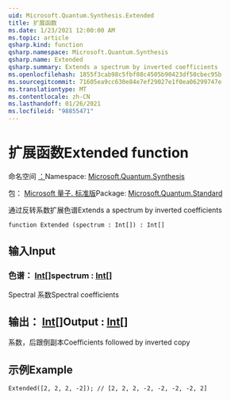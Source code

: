 ```yaml
---
uid: Microsoft.Quantum.Synthesis.Extended
title: 扩展函数
ms.date: 1/23/2021 12:00:00 AM
ms.topic: article
qsharp.kind: function
qsharp.namespace: Microsoft.Quantum.Synthesis
qsharp.name: Extended
qsharp.summary: Extends a spectrum by inverted coefficients
ms.openlocfilehash: 1855f3cab98c5fbf08c4505b90423df50cbec95b
ms.sourcegitcommit: 71605ea9cc630e84e7ef29027e1f0ea06299747e
ms.translationtype: MT
ms.contentlocale: zh-CN
ms.lasthandoff: 01/26/2021
ms.locfileid: "98855471"
---
```

# <a name="extended-function"></a><span data-ttu-id="7ff57-102">扩展函数</span><span class="sxs-lookup"><span data-stu-id="7ff57-102">Extended function</span></span>

<span data-ttu-id="7ff57-103">命名空间 [：](xref:Microsoft.Quantum.Synthesis)</span><span class="sxs-lookup"><span data-stu-id="7ff57-103">Namespace: [Microsoft.Quantum.Synthesis](xref:Microsoft.Quantum.Synthesis)</span></span>

<span data-ttu-id="7ff57-104">包： [Microsoft 量子. 标准版](https://nuget.org/packages/Microsoft.Quantum.Standard)</span><span class="sxs-lookup"><span data-stu-id="7ff57-104">Package: [Microsoft.Quantum.Standard](https://nuget.org/packages/Microsoft.Quantum.Standard)</span></span>


<span data-ttu-id="7ff57-105">通过反转系数扩展色谱</span><span class="sxs-lookup"><span data-stu-id="7ff57-105">Extends a spectrum by inverted coefficients</span></span>

```qsharp
function Extended (spectrum : Int[]) : Int[]
```


## <a name="input"></a><span data-ttu-id="7ff57-106">输入</span><span class="sxs-lookup"><span data-stu-id="7ff57-106">Input</span></span>

### <a name="spectrum--int"></a><span data-ttu-id="7ff57-107">色谱： [Int](xref:microsoft.quantum.lang-ref.int)[]</span><span class="sxs-lookup"><span data-stu-id="7ff57-107">spectrum : [Int](xref:microsoft.quantum.lang-ref.int)[]</span></span>

<span data-ttu-id="7ff57-108">Spectral 系数</span><span class="sxs-lookup"><span data-stu-id="7ff57-108">Spectral coefficients</span></span>



## <a name="output--int"></a><span data-ttu-id="7ff57-109">输出： [Int](xref:microsoft.quantum.lang-ref.int)[]</span><span class="sxs-lookup"><span data-stu-id="7ff57-109">Output : [Int](xref:microsoft.quantum.lang-ref.int)[]</span></span>

<span data-ttu-id="7ff57-110">系数，后跟倒副本</span><span class="sxs-lookup"><span data-stu-id="7ff57-110">Coefficients followed by inverted copy</span></span>

## <a name="example"></a><span data-ttu-id="7ff57-111">示例</span><span class="sxs-lookup"><span data-stu-id="7ff57-111">Example</span></span>

```qsharp
Extended([2, 2, 2, -2]); // [2, 2, 2, -2, -2, -2, -2, 2]
```